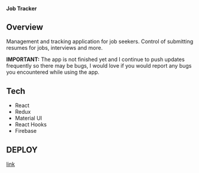 #### **Job Tracker**

## Overview

Management and tracking application for job seekers.
Control of submitting resumes for jobs, interviews and more.

**IMPORTANT:** The app is not finished yet and I continue to push updates frequently 
so there may be bugs, I would love if you would report any bugs you encountered while 
using the app.



## Tech
* React
* Redux
* Material UI
* React Hooks
* Firebase




## DEPLOY ##
 [link](https://job-tracker-site.netlify.app/)

